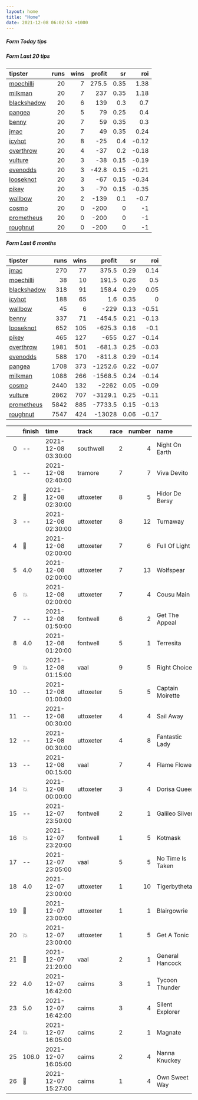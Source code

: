 ```yaml
---   
layout: home  
title: "Home"   
date: 2021-12-08 06:02:53 +1000  
---   
```



##### Form Today tips   

##### Form Last 20 tips   

| tipster                                                         |   runs |   wins |   profit |   sr |   roi |
|:----------------------------------------------------------------|-------:|-------:|---------:|-----:|------:|
| [moechilli](https://mrwayneo.github.io/tips/moechilli.html)     |     20 |      7 |    275.5 | 0.35 |  1.38 |
| [milkman](https://mrwayneo.github.io/tips/milkman.html)         |     20 |      7 |    237   | 0.35 |  1.18 |
| [blackshadow](https://mrwayneo.github.io/tips/blackshadow.html) |     20 |      6 |    139   | 0.3  |  0.7  |
| [pangea](https://mrwayneo.github.io/tips/pangea.html)           |     20 |      5 |     79   | 0.25 |  0.4  |
| [benny](https://mrwayneo.github.io/tips/benny.html)             |     20 |      7 |     59   | 0.35 |  0.3  |
| [jmac](https://mrwayneo.github.io/tips/jmac.html)               |     20 |      7 |     49   | 0.35 |  0.24 |
| [icyhot](https://mrwayneo.github.io/tips/icyhot.html)           |     20 |      8 |    -25   | 0.4  | -0.12 |
| [overthrow](https://mrwayneo.github.io/tips/overthrow.html)     |     20 |      4 |    -37   | 0.2  | -0.18 |
| [vulture](https://mrwayneo.github.io/tips/vulture.html)         |     20 |      3 |    -38   | 0.15 | -0.19 |
| [evenodds](https://mrwayneo.github.io/tips/evenodds.html)       |     20 |      3 |    -42.8 | 0.15 | -0.21 |
| [looseknot](https://mrwayneo.github.io/tips/looseknot.html)     |     20 |      3 |    -67   | 0.15 | -0.34 |
| [pikey](https://mrwayneo.github.io/tips/pikey.html)             |     20 |      3 |    -70   | 0.15 | -0.35 |
| [wallbow](https://mrwayneo.github.io/tips/wallbow.html)         |     20 |      2 |   -139   | 0.1  | -0.7  |
| [cosmo](https://mrwayneo.github.io/tips/cosmo.html)             |     20 |      0 |   -200   | 0    | -1    |
| [prometheus](https://mrwayneo.github.io/tips/prometheus.html)   |     20 |      0 |   -200   | 0    | -1    |
| [roughnut](https://mrwayneo.github.io/tips/roughnut.html)       |     20 |      0 |   -200   | 0    | -1    |

##### Form Last 6 months   

| tipster                                                         |   runs |   wins |   profit |   sr |   roi |
|:----------------------------------------------------------------|-------:|-------:|---------:|-----:|------:|
| [jmac](https://mrwayneo.github.io/tips/jmac.html)               |    270 |     77 |    375.5 | 0.29 |  0.14 |
| [moechilli](https://mrwayneo.github.io/tips/moechilli.html)     |     38 |     10 |    191.5 | 0.26 |  0.5  |
| [blackshadow](https://mrwayneo.github.io/tips/blackshadow.html) |    318 |     91 |    158.4 | 0.29 |  0.05 |
| [icyhot](https://mrwayneo.github.io/tips/icyhot.html)           |    188 |     65 |      1.6 | 0.35 |  0    |
| [wallbow](https://mrwayneo.github.io/tips/wallbow.html)         |     45 |      6 |   -229   | 0.13 | -0.51 |
| [benny](https://mrwayneo.github.io/tips/benny.html)             |    337 |     71 |   -454.5 | 0.21 | -0.13 |
| [looseknot](https://mrwayneo.github.io/tips/looseknot.html)     |    652 |    105 |   -625.3 | 0.16 | -0.1  |
| [pikey](https://mrwayneo.github.io/tips/pikey.html)             |    465 |    127 |   -655   | 0.27 | -0.14 |
| [overthrow](https://mrwayneo.github.io/tips/overthrow.html)     |   1981 |    501 |   -681.3 | 0.25 | -0.03 |
| [evenodds](https://mrwayneo.github.io/tips/evenodds.html)       |    588 |    170 |   -811.8 | 0.29 | -0.14 |
| [pangea](https://mrwayneo.github.io/tips/pangea.html)           |   1708 |    373 |  -1252.6 | 0.22 | -0.07 |
| [milkman](https://mrwayneo.github.io/tips/milkman.html)         |   1088 |    266 |  -1568.5 | 0.24 | -0.14 |
| [cosmo](https://mrwayneo.github.io/tips/cosmo.html)             |   2440 |    132 |  -2262   | 0.05 | -0.09 |
| [vulture](https://mrwayneo.github.io/tips/vulture.html)         |   2862 |    707 |  -3129.1 | 0.25 | -0.11 |
| [prometheus](https://mrwayneo.github.io/tips/prometheus.html)   |   5842 |    885 |  -7733.5 | 0.15 | -0.13 |
| [roughnut](https://mrwayneo.github.io/tips/roughnut.html)       |   7547 |    424 | -13028   | 0.06 | -0.17 |

|    | finish            | time                | track     |   race |   number | name             |   odds | tipster              |
|---:|:------------------|:--------------------|:----------|-------:|---------:|:-----------------|-------:|:---------------------|
|  0 | --                | 2021-12-08 03:30:00 | southwell |      2 |        4 | Night On Earth   |   4.8  | vulture              |
|  1 | --                | 2021-12-08 02:40:00 | tramore   |      7 |        7 | Viva Devito      |   2    | overthrow            |
|  2 | :3rd_place_medal: | 2021-12-08 02:30:00 | uttoxeter |      8 |        5 | Hidor De Bersy   |   2.1  | milkman              |
|  3 | --                | 2021-12-08 02:30:00 | uttoxeter |      8 |       12 | Turnaway         |  19    | overthrow            |
|  4 | :2nd_place_medal: | 2021-12-08 02:00:00 | uttoxeter |      7 |        6 | Full Of Light    |   3.4  | pangea,overthrow     |
|  5 | 4.0               | 2021-12-08 02:00:00 | uttoxeter |      7 |       13 | Wolfspear        |   3.7  | overthrow,milkman    |
|  6 | :boom:            | 2021-12-08 02:00:00 | uttoxeter |      7 |        4 | Cousu Main       |   2.4  | overthrow            |
|  7 | --                | 2021-12-08 01:50:00 | fontwell  |      6 |        2 | Get The Appeal   |   3.9  | overthrow            |
|  8 | 4.0               | 2021-12-08 01:20:00 | fontwell  |      5 |        1 | Terresita        |   9.5  | milkman              |
|  9 | :boom:            | 2021-12-08 01:15:00 | vaal      |      9 |        5 | Right Choice     |   0    | vulture              |
| 10 | --                | 2021-12-08 01:00:00 | uttoxeter |      5 |        5 | Captain Moirette |  15    | overthrow            |
| 11 | --                | 2021-12-08 00:30:00 | uttoxeter |      4 |        4 | Sail Away        |   5    | overthrow            |
| 12 | --                | 2021-12-08 00:30:00 | uttoxeter |      4 |        8 | Fantastic Lady   |  26    | overthrow            |
| 13 | --                | 2021-12-08 00:15:00 | vaal      |      7 |        4 | Flame Flower     |   0    | milkman              |
| 14 | :boom:            | 2021-12-08 00:00:00 | uttoxeter |      3 |        4 | Dorisa Queen     |   3    | overthrow            |
| 15 | --                | 2021-12-07 23:50:00 | fontwell  |      2 |        1 | Galileo Silver   |   2.8  | overthrow            |
| 16 | :boom:            | 2021-12-07 23:20:00 | fontwell  |      1 |        5 | Kotmask          |   7    | looseknot            |
| 17 | --                | 2021-12-07 23:05:00 | vaal      |      5 |        5 | No Time Is Taken |   0    | vulture,milkman      |
| 18 | 4.0               | 2021-12-07 23:00:00 | uttoxeter |      1 |       10 | Tigerbythetail   |   3.3  | overthrow            |
| 19 | :3rd_place_medal: | 2021-12-07 23:00:00 | uttoxeter |      1 |        1 | Blairgowrie      |   3.9  | overthrow            |
| 20 | :boom:            | 2021-12-07 23:00:00 | uttoxeter |      1 |        5 | Get A Tonic      |   2.8  | overthrow            |
| 21 | :2nd_place_medal: | 2021-12-07 21:20:00 | vaal      |      2 |        1 | General Hancock  |   0    | vulture              |
| 22 | 4.0               | 2021-12-07 16:42:00 | cairns    |      3 |        1 | Tycoon Thunder   |   7    | looseknot            |
| 23 | 5.0               | 2021-12-07 16:42:00 | cairns    |      3 |        4 | Silent Explorer  |   5    | evenodds,blackshadow |
| 24 | :boom:            | 2021-12-07 16:05:00 | cairns    |      2 |        1 | Magnate          |   2.6  | moechilli            |
| 25 | 106.0             | 2021-12-07 16:05:00 | cairns    |      2 |        4 | Nanna Knuckey    |   1.67 | evenodds,overthrow   |
| 26 | :2nd_place_medal: | 2021-12-07 15:27:00 | cairns    |      1 |        4 | Own Sweet Way    |   4.75 | pangea               |